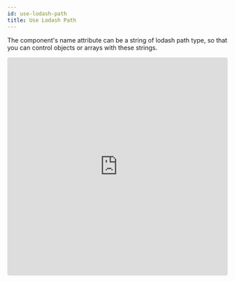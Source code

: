 ```yaml
---
id: use-lodash-path
title: Use Lodash Path
---
```


The component's name attribute can be a string of lodash path type, so that you can control objects or arrays with these strings.

<iframe src="https://codesandbox.io/embed/zr3l6x4qqm?fontsize=14&view=preview" title="zr3l6x4qqm" style="width:100%; height:500px; border:0; border-radius: 4px; overflow:hidden;" sandbox="allow-modals allow-forms allow-popups allow-scripts allow-same-origin"></iframe>